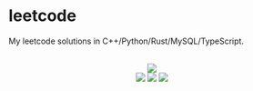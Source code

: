 # leetcode
My leetcode solutions in C++/Python/Rust/MySQL/TypeScript.

<div align="center">
<br/>
<img src="https://img.shields.io/badge/Solved-700/3214%20=%2021%25-blue.svg?style=flat-square" />
<br/>
<img src="https://img.shields.io/badge/Easy-288/810-5CB85D.svg?style=flat-square" />
<img src="https://img.shields.io/badge/Medium-323/1687-F0AE4E.svg?style=flat-square" />
<img src="https://img.shields.io/badge/Hard-89/717-D95450.svg?style=flat-square" />
</div>